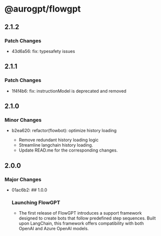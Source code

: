 # @aurogpt/flowgpt

## 2.1.2

### Patch Changes

- 43d6a56: fix: typesafety issues

## 2.1.1

### Patch Changes

- 1f4f4b6: fix: instructionModel is deprecated and removed

## 2.1.0

### Minor Changes

- b2ea620: refactor(flowbot): optimize history loading

  - Remove redundant history loading logic
  - Streamline langchain history loading.
  - Update READ.me for the corresponding changes.

## 2.0.0

### Major Changes

- 01ac6b2: ## 1.0.0

  ### Launching FlowGPT

  - The first release of FlowGPT introduces a support framework designed to create bots that follow predefined step sequences. Built upon LangChain, this framework offers compatibility with both OpenAI and Azure OpenAI models.
